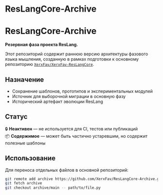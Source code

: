 # ResLangCore-Archive
# ResLangCore-Archive

**Резервная фаза проекта ResLang.**

Этот репозиторий содержит раннюю версию архитектуры фазового языка мышления, созданную в рамках подготовки к основному репозиторию [`XerxFav/XerxFav-ResLangCore`](https://github.com/XerxFav/XerxFav-ResLangCore).

## Назначение

- Сохранение шаблонов, прототипов и экспериментальных модулей
- Источник для выборочной миграции в основную фазу
- Исторический артефакт эволюции ResLang

## Статус

🔒 **Неактивен** — не используется для CI, тестов или публикаций  
📦 **Содержимое** — может быть частично устаревшим, но содержит полезные шаблоны

## Использование

Для переноса отдельных файлов в основной репозиторий:

```bash
git remote add archive https://github.com/XerxFav/ResLangCore-Archive.git
git fetch archive
git checkout archive/main -- path/to/file.py
